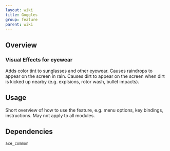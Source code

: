 ```yaml
---
layout: wiki
title: Goggles
group: feature
parent: wiki
---
```


## Overview

### Visual Effects for eyewear
Adds color tint to sunglasses and other eyewear. Causes raindrops to appear on 
the screen in rain. Causes dirt to appear on the screen when dirt is kicked up
nearby (e.g. explsions, rotor wash, bullet impacts).


## Usage

Short overview of how to use the feature, e.g. menu options, key bindings, 
instructions. May not apply to all modules.


## Dependencies

`ace_common`
